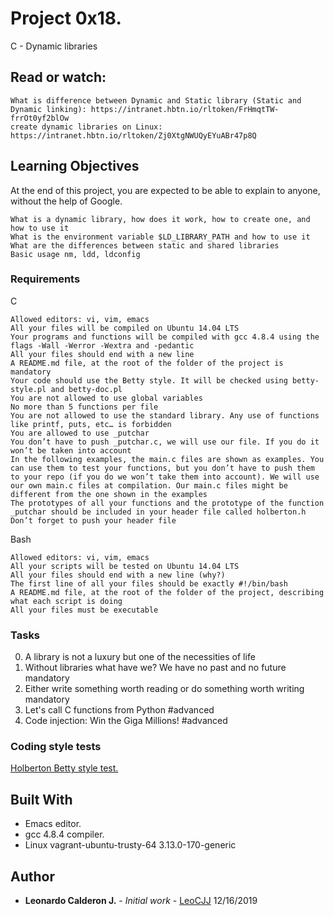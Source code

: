 # Project 0x18.

C - Dynamic libraries


## Read or watch:

    What is difference between Dynamic and Static library (Static and Dynamic linking): https://intranet.hbtn.io/rltoken/FrHmqtTW-frrOt0yf2blOw
    create dynamic libraries on Linux: https://intranet.hbtn.io/rltoken/Zj0XtgNWUQyEYuABr47p8Q 



## Learning Objectives

At the end of this project, you are expected to be able to explain to anyone, without the help of Google.

    What is a dynamic library, how does it work, how to create one, and how to use it
    What is the environment variable $LD_LIBRARY_PATH and how to use it
    What are the differences between static and shared libraries
    Basic usage nm, ldd, ldconfig



### Requirements

C

    Allowed editors: vi, vim, emacs
    All your files will be compiled on Ubuntu 14.04 LTS
    Your programs and functions will be compiled with gcc 4.8.4 using the flags -Wall -Werror -Wextra and -pedantic
    All your files should end with a new line
    A README.md file, at the root of the folder of the project is mandatory
    Your code should use the Betty style. It will be checked using betty-style.pl and betty-doc.pl
    You are not allowed to use global variables
    No more than 5 functions per file
    You are not allowed to use the standard library. Any use of functions like printf, puts, etc… is forbidden
    You are allowed to use _putchar
    You don’t have to push _putchar.c, we will use our file. If you do it won’t be taken into account
    In the following examples, the main.c files are shown as examples. You can use them to test your functions, but you don’t have to push them to your repo (if you do we won’t take them into account). We will use our own main.c files at compilation. Our main.c files might be different from the one shown in the examples
    The prototypes of all your functions and the prototype of the function _putchar should be included in your header file called holberton.h
    Don’t forget to push your header file

Bash

    Allowed editors: vi, vim, emacs
    All your scripts will be tested on Ubuntu 14.04 LTS
    All your files should end with a new line (why?)
    The first line of all your files should be exactly #!/bin/bash
    A README.md file, at the root of the folder of the project, describing what each script is doing
    All your files must be executable


### Tasks

 0. A library is not a luxury but one of the necessities of life
 1. Without libraries what have we? We have no past and no future mandatory 
 2. Either write something worth reading or do something worth writing mandatory 
 3. Let's call C functions from Python #advanced 
 4. Code injection: Win the Giga Millions! #advanced 


### Coding style tests

[Holberton Betty style test.](https://github.com/holbertonschool/Betty/blob/master/betty-style.pl)


## Built With

* Emacs editor.
* gcc 4.8.4 compiler.
* Linux vagrant-ubuntu-trusty-64 3.13.0-170-generic


## Author

* **Leonardo Calderon J.** - *Initial work* - [LeoCJJ](https://github.com/leocjj)
12/16/2019
